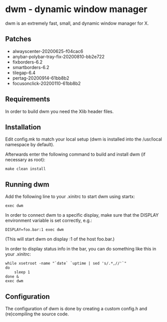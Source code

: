 dwm - dynamic window manager
============================
dwm is an extremely fast, small, and dynamic window manager for X.

Patches
-------
- alwayscenter-20200625-f04cac6
- anybar-polybar-tray-fix-20200810-bb2e722
- fixborders-6.2
- smartborders-6.2
- tilegap-6.4
- pertag-20200914-61bb8b2
- focusonclick-20200110-61bb8b2

Requirements
------------
In order to build dwm you need the Xlib header files.


Installation
------------
Edit config.mk to match your local setup (dwm is installed into
the /usr/local namespace by default).

Afterwards enter the following command to build and install dwm (if
necessary as root):

    make clean install


Running dwm
-----------
Add the following line to your .xinitrc to start dwm using startx:

    exec dwm

In order to connect dwm to a specific display, make sure that
the DISPLAY environment variable is set correctly, e.g.:

    DISPLAY=foo.bar:1 exec dwm

(This will start dwm on display :1 of the host foo.bar.)

In order to display status info in the bar, you can do something
like this in your .xinitrc:

    while xsetroot -name "`date` `uptime | sed 's/.*,//'`"
    do
    	sleep 1
    done &
    exec dwm


Configuration
-------------
The configuration of dwm is done by creating a custom config.h
and (re)compiling the source code.
